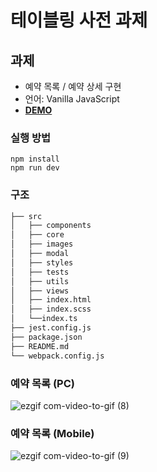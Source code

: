 # 테이블링 사전 과제

## 과제
- 예약 목록 / 예약 상세 구현
- 언어: Vanilla JavaScript
- **[DEMO](https://hyejin-1010.github.io/tabling-homework)**

### 실행 방법
```
npm install
npm run dev
```

### 구조
```bash
├── src
│   ├── components
│   ├── core
│   ├── images
│   ├── modal
│   ├── styles
│   ├── tests
│   ├── utils
│   ├── views
│   ├── index.html
│   ├── index.scss
│   └──index.ts
├── jest.config.js
├── package.json
├── README.md
└── webpack.config.js
```

### 예약 목록 (PC)
![ezgif com-video-to-gif (8)](https://github.com/hyejin-1010/tabling-homework/assets/31975198/aaa9d5ae-b919-484b-b689-35ab2dc5c606)

### 예약 목록 (Mobile)
![ezgif com-video-to-gif (9)](https://github.com/hyejin-1010/tabling-homework/assets/31975198/f5fa89cf-8b30-454f-bbf1-1994a0413fb4)
